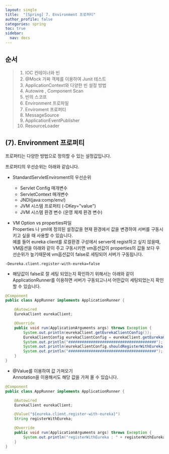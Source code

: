 ```yaml
---
layout: single
title:  "[Spring] 7. Environment 프로퍼티"
author_profile: false
categories: spring
toc: true
sidebar:
  nav: docs
---
```


## 순서

>1. IOC 컨테이너와 빈
>2. @Mock 가짜 객체를 이용하여 Junit 테스트
>3. ApplicationContext와 다양한 빈 설정 방법
>4. Autowire , Component  Scan
>5. 빈의 스코프
>6. Environment 프로파일
>7. Enviroment 프로퍼티
>8. MessageSource
>9. ApplicationEventPublisher
>10. ResourceLoader



## (7). Environment 프로퍼티

프로퍼티는 다양한 방법으로 정의할 수 있는 설정값입니다.

프로퍼티의 우선순위는 아래와 같습니다.

- StandardServletEnviroment의 우선순위
  - Servlet Config 매개변수
  - ServletContext 매개변수
  - JNDI(java:comp/env/)
  - JVM 시스템 프로퍼티 (-DKey="value")
  - JVM 시스템 환경 변수 (운영 체제 환경 변수)



- VM Option vs properties파일  
  Properties 나 yml에 정의된 설정값을 현재 환경에서 값을 변경하여 서버를 구동시키고 싶을 때 사용할 수 있습니다.  
  예를 들어 eureka client를 로컬환경 구성에서 server에 regist하고 싶지 않을때,   
  VM옵션을 아래와 같이 주고 구동시키면 vm옵션값이 properties의 값들 보다 우선순위가 높기때문에 vm옵션값이 false로 세팅되어 서버가 구동됩니다.

```
-Deureka.client.register-with-eureka=false
```



- 해당값이 false로 잘 세팅 되었는지 확인하기 위해서는 아래와 같이 ApplicationRunner를 이용하면 서버가 구동되고나서 어떤값이 세팅되었는지 확인 할 수 있습니다.

```java
@Component
public class AppRunner implements ApplicationRunner {

    @Autowired
    EurekaClient eurekaClient;

    @Override
    public void run(ApplicationArguments args) throws Exception {
        System.out.println(eurekaClient.getEurekaClientConfig());
        EurekaClientConfig eurekaClientConfig = eurekaClient.getEurekaClientConfig();
        System.out.println("#######################################");
        System.out.println(eurekaClientConfig.shouldRegisterWithEureka());
        System.out.println("#######################################");
    }
}
```



- @Value를 이용하여 값 가져오기  
  Annotation을 이용해서도 해당 값을 가져 올 수 있습니다.

```java
@Component
public class AppRunner implements ApplicationRunner {

    @Autowired
    EurekaClient eurekaClient;

    @Value("${eureka.client.register-with-eureka}")
    String registerWithEureka;

    @Override
    public void run(ApplicationArguments args) throws Exception {
        System.out.println("registerWithEureka : " + registerWithEureka);
    }
}
```



